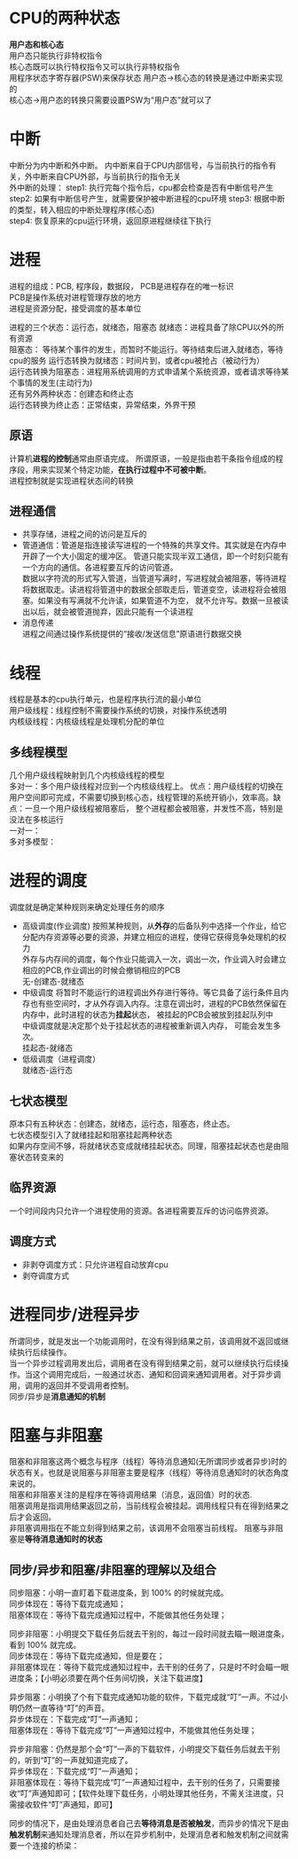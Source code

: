 # CPU的两种状态  
**用户态和核心态**  
用户态只能执行非特权指令  
核心态既可以执行特权指令又可以执行非特权指令  
用程序状态字寄存器(PSW)来保存状态
用户态->核心态的转换是通过中断来实现的  
核心态->用户态的转换只需要设置PSW为“用户态”就可以了  

# 中断
中断分为内中断和外中断。 内中断来自于CPU内部信号，与当前执行的指令有关，外中断来自CPU外部，与当前执行的指令无关  
外中断的处理：
step1: 执行完每个指令后，cpu都会检查是否有中断信号产生  
step2: 如果有中断信号产生，就需要保护被中断进程的cpu环境
step3: 根据中断的类型，转入相应的中断处理程序(核心态)  
step4: 恢复原来的cpu运行环境，返回原进程继续往下执行

# 进程
进程的组成：PCB, 程序段，数据段， PCB是进程存在的唯一标识  
PCB是操作系统对进程管理存放的地方  
进程是资源分配，接受调度的基本单位  

进程的三个状态：运行态，就绪态，阻塞态
就绪态：进程具备了除CPU以外的所有资源  
阻塞态： 等待某个事件的发生，而暂时不能运行。等待结束后进入就绪态，等待cpu的服务
运行态转换为就绪态：时间片到，或者cpu被抢占（被动行为）  
运行态转换为阻塞态：进程用系统调用的方式申请某个系统资源，或者请求等待某个事情的发生(主动行为)  
还有另外两种状态：创建态和终止态  
运行态转换为终止态：正常结束，异常结束，外界干预  
## 原语  
计算机**进程的控制**通常由原语完成。 所谓原语，一般是指由若干条指令组成的程序段，用来实现某个特定功能，**在执行过程中不可被中断**。  
进程控制就是实现进程状态间的转换  

## 进程通信  
* 共享存储，进程之间的访问是互斥的  
* 管道通信：管道是指连接读写进程的一个特殊的共享文件。其实就是在内存中开辟了一个大小固定的缓冲区。  管道只能实现半双工通信，即一个时刻只能有一个方向的通信。各进程要互斥的访问管道。  
数据以字符流的形式写入管道，当管道写满时，写进程就会被阻塞，等待进程将数据取走。读进程将管道中的数据全部取走后，管道变空，读进程将会被阻塞。如果没有写满就不允许读，如果管道不为空，
就不允许写。数据一旦被读出以后，就会被管道抛弃，因此只能有一个读进程  
* 消息传递  
进程之间通过操作系统提供的“接收/发送信息”原语进行数据交换  

# 线程  
线程是基本的cpu执行单元，也是程序执行流的最小单位  
用户级线程：线程控制不需要操作系统的切换，对操作系统透明  
内核级线程：内核级线程是处理机分配的单位  
## 多线程模型  
几个用户级线程映射到几个内核级线程的模型  
多对一：多个用户级线程对应到一个内核级线程上。 优点：用户级线程的切换在用户空间即可完成，不需要切换到核心态，线程管理的系统开销小，效率高。缺点：一旦一个用户级线程被阻塞后，
整个进程都会被阻塞，并发性不高，特别是没法在多核运行  
一对一：  
多对多模型： 

# 进程的调度  
调度就是确定某种规则来确定处理任务的顺序  
* 高级调度(作业调度) 
按照某种规则，从**外存**的后备队列中选择一个作业，给它分配内存资源等必要的资源，并建立相应的进程，使得它获得竞争处理机的权力  
外存与内存间的调度，每个作业只能调入一次，调出一次，作业调入时会建立相应的PCB,作业调出的时候会撤销相应的PCB  
无-创建态-就绪态  
* 中级调度
将暂时不能运行的进程调出外存进行等待。等它具备了运行条件且内存也有些空间时，才从外存调入内存。注意在调出时，进程的PCB依然保留在内存中，此时进程的状态为**挂起**状态， 
被挂起的PCB会被放到挂起队列中  
中级调度就是决定那个处于挂起状态的进程被重新调入内存， 可能会发生多次。  
挂起态-就绪态  
* 低级调度（进程调度）  
就绪态-运行态  

## 七状态模型  
原本只有五种状态：创建态，就绪态，运行态，阻塞态，终止态。  
七状态模型引入了就绪挂起和阻塞挂起两种状态  
如果内存空间不够，将就绪状态变成就绪挂起状态。同理，阻塞挂起状态也是由阻塞状态转变来的  

## 临界资源  
一个时间段内只允许一个进程使用的资源。各进程需要互斥的访问临界资源。  

## 调度方式  
* 非剥夺调度方式：只允许进程自动放弃cpu  
* 剥夺调度方式  

# 进程同步/进程异步  
所谓同步，就是发出一个功能调用时，在没有得到结果之前，该调用就不返回或继续执行后续操作。  
当一个异步过程调用发出后，调用者在没有得到结果之前，就可以继续执行后续操作。当这个调用完成后，一般通过状态、通知和回调来通知调用者。对于异步调用，调用的返回并不受调用者控制。  
同步/异步是**消息通知的机制**  

# 阻塞与非阻塞  
阻塞和非阻塞这两个概念与程序（线程）等待消息通知(无所谓同步或者异步)时的状态有关。也就是说阻塞与非阻塞主要是程序（线程）等待消息通知时的状态角度来说的。  
阻塞和非阻塞关注的是程序在等待调用结果（消息，返回值）时的状态.  
阻塞调用是指调用结果返回之前，当前线程会被挂起。调用线程只有在得到结果之后才会返回。  
非阻塞调用指在不能立刻得到结果之前，该调用不会阻塞当前线程。
阻塞与非阻塞是**等待消息通知时的状态**  

## 同步/异步和阻塞/非阻塞的理解以及组合  
同步阻塞：小明一直盯着下载进度条，到 100% 的时候就完成。  
同步体现在：等待下载完成通知；  
阻塞体现在：等待下载完成通知过程中，不能做其他任务处理；  

同步非阻塞：小明提交下载任务后就去干别的，每过一段时间就去瞄一眼进度条，看到 100% 就完成。  
同步体现在：等待下载完成通知，但是要在；  
非阻塞体现在：等待下载完成通知过程中，去干别的任务了，只是时不时会瞄一眼进度条；【小明必须要在两个任务间切换，关注下载进度】  

异步阻塞：小明换了个有下载完成通知功能的软件，下载完成就“叮”一声。不过小明仍然一直等待“叮”的声音。  
异步体现在：下载完成“叮”一声通知；  
阻塞体现在：等待下载完成“叮”一声通知过程中，不能做其他任务处理；  

异步非阻塞：仍然是那个会“叮”一声的下载软件，小明提交下载任务后就去干别的，听到“叮”的一声就知道完成了。  
异步体现在：下载完成“叮”一声通知；  
非阻塞体现在：等待下载完成“叮”一声通知过程中，去干别的任务了，只需要接收“叮”声通知即可；【软件处理下载任务，小明处理其他任务，不需关注进度，只需接收软件“叮”声通知，即可】  

同步的情况下，是由处理消息者自己去**等待消息是否被触发**，而异步的情况下是由**触发机制**来通知处理消息者，所以在异步机制中，处理消息者和触发机制之间就需要一个连接的桥梁：

